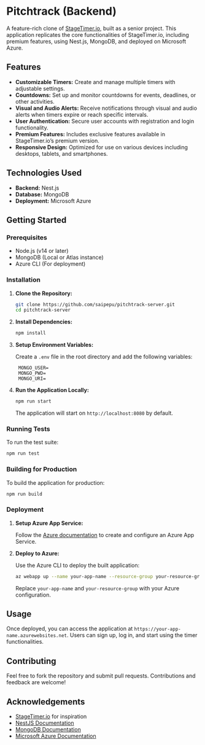 # Pitchtrack (Backend)

A feature-rich clone of [StageTimer.io](https://stagetimer.io), built as a senior project. This application replicates the core functionalities of StageTimer.io, including premium features, using Nest.js, MongoDB, and deployed on Microsoft Azure.

## Features

- **Customizable Timers:** Create and manage multiple timers with adjustable settings.
- **Countdowns:** Set up and monitor countdowns for events, deadlines, or other activities.
- **Visual and Audio Alerts:** Receive notifications through visual and audio alerts when timers expire or reach specific intervals.
- **User Authentication:** Secure user accounts with registration and login functionality.
- **Premium Features:** Includes exclusive features available in StageTimer.io’s premium version.
- **Responsive Design:** Optimized for use on various devices including desktops, tablets, and smartphones.

## Technologies Used

- **Backend:** Nest.js
- **Database:** MongoDB
- **Deployment:** Microsoft Azure

## Getting Started

### Prerequisites

- Node.js (v14 or later)
- MongoDB (Local or Atlas instance)
- Azure CLI (For deployment)

### Installation

1. **Clone the Repository:**

   ```bash
   git clone https://github.com/saipepu/pitchtrack-server.git
   cd pitchtrack-server
   ```

2. **Install Dependencies:**

   ```bash
   npm install
   ```

3. **Setup Environment Variables:**

   Create a `.env` file in the root directory and add the following variables:

   ```env
    MONGO_USER=
    MONGO_PWD=
    MONGO_URI=
   ```

4. **Run the Application Locally:**

   ```bash
   npm run start
   ```

   The application will start on `http://localhost:8080` by default.

### Running Tests

To run the test suite:


```bash
npm run test
```

### Building for Production

To build the application for production:

```bash
npm run build
```

### Deployment

1. **Setup Azure App Service:**

   Follow the [Azure documentation](https://docs.microsoft.com/en-us/azure/app-service/quickstart-nodejs) to create and configure an Azure App Service.

2. **Deploy to Azure:**

   Use the Azure CLI to deploy the built application:

   ```bash
   az webapp up --name your-app-name --resource-group your-resource-group
   ```

   Replace `your-app-name` and `your-resource-group` with your Azure configuration.

## Usage

Once deployed, you can access the application at `https://your-app-name.azurewebsites.net`. Users can sign up, log in, and start using the timer functionalities.

## Contributing

Feel free to fork the repository and submit pull requests. Contributions and feedback are welcome!

## Acknowledgements

- [StageTimer.io](https://stagetimer.io) for inspiration
- [NestJS Documentation](https://docs.nestjs.com/)
- [MongoDB Documentation](https://docs.mongodb.com/)
- [Microsoft Azure Documentation](https://docs.microsoft.com/en-us/azure/)

